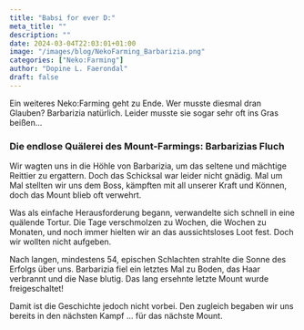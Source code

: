```yaml
---
title: "Babsi for ever D:"
meta_title: ""
description: ""
date: 2024-03-04T22:03:01+01:00
image: "/images/blog/NekoFarming_Barbarizia.png"
categories: ["Neko:Farming"]
author: "Dopine L. Faerondal"
draft: false
---
```


Ein weiteres Neko:Farming geht zu Ende. Wer musste diesmal dran Glauben? Barbarizia natürlich. Leider musste sie sogar sehr oft ins Gras beißen...

### Die endlose Quälerei des Mount-Farmings: Barbarizias Fluch

Wir wagten uns in die Höhle von Barbarizia, um das seltene und mächtige Reittier zu ergattern. Doch das Schicksal war leider nicht gnädig. Mal um Mal stellten wir uns dem Boss, kämpften mit all unserer Kraft und Können, doch das Mount blieb oft verwehrt. 

Was als einfache Herausforderung begann, verwandelte sich schnell in eine quälende Tortur. Die Tage verschmolzen zu Wochen, die Wochen zu Monaten, und noch immer hielten wir an das aussichtsloses Loot fest. Doch wir wollten nicht aufgeben.

Nach langen, mindestens 54, epischen Schlachten strahlte die Sonne des Erfolgs über uns. Barbarizia fiel ein letztes Mal zu Boden, das Haar verbrannt und die Nase blutig. Das lang ersehnte letzte Mount wurde freigeschaltet!

Damit ist die Geschichte jedoch nicht vorbei. Den zugleich begaben wir uns bereits in den nächsten Kampf ... für das nächste Mount.
